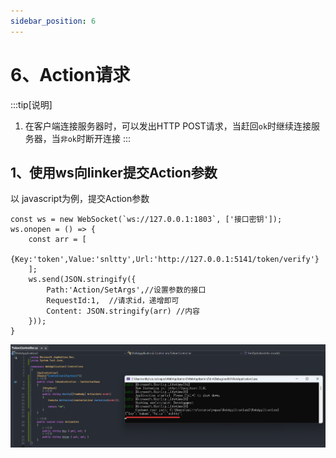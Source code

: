 ```yaml
---
sidebar_position: 6
---
```


# 6、Action请求

:::tip[说明]
1. 在客户端连接服务器时，可以发出HTTP POST请求，当赶回`ok`时继续连接服务器，当`非ok`时断开连接
:::

## 1、使用ws向linker提交Action参数

以 javascript为例，提交Action参数
```
const ws = new WebSocket(`ws://127.0.0.1:1803`, ['接口密钥']);
ws.onopen = () => {
    const arr = [
        {Key:'token',Value:'snltty',Url:'http://127.0.0.1:5141/token/verify'}
    ];
    ws.send(JSON.stringify({  
        Path:'Action/SetArgs',//设置参数的接口
        RequestId:1,  //请求id，递增即可
        Content: JSON.stringify(arr) //内容
    }));
}
``` 

![Docusaurus Plushie](./img/action.png)